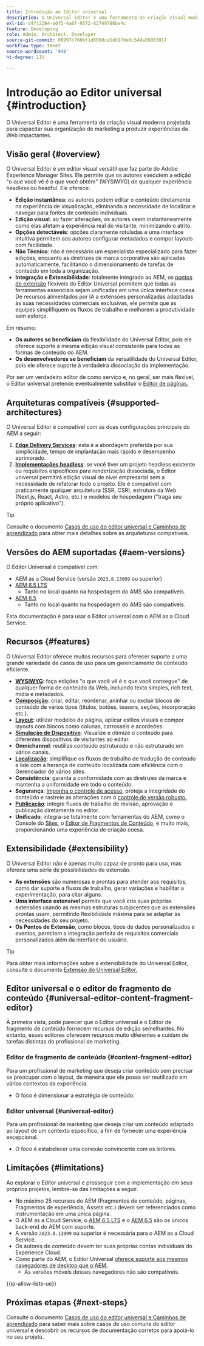 ```yaml
---
title: Introdução ao Editor universal
description: O Universal Editor é uma ferramenta de criação visual moderna projetada para capacitar sua organização de marketing a produzir experiências da Web impactantes.
exl-id: d4fc2384-a0f5-4a6f-9572-62749786be4c
feature: Developing
role: Admin, Architect, Developer
source-git-commit: 08997c760bf1d609dce1dd17de0c549a26083917
workflow-type: tm+mt
source-wordcount: '948'
ht-degree: 11%

---
```



# Introdução ao Editor universal {#introduction}

O Universal Editor é uma ferramenta de criação visual moderna projetada para capacitar sua organização de marketing a produzir experiências da Web impactantes.

## Visão geral {#overview}

O Universal Editor é um editor visual versátil que faz parte do Adobe Experience Manager Sites. Ele permite que os autores executem a edição &quot;o que você vê é o que você obtém&quot; (WYSIWYG) de qualquer experiência headless ou headful. Ele oferece:

* **Edição instantânea**: os autores podem editar o conteúdo diretamente na experiência de visualização, eliminando a necessidade de localizar e navegar para fontes de conteúdo individuais.
* **Edição visual**: ao fazer alterações, os autores veem instantaneamente como elas afetam a experiência real do visitante, minimizando o atrito.
* **Opções detectáveis**: opções claramente rotuladas e uma interface intuitiva permitem aos autores configurar metadados e compor layouts com facilidade.
* **Não Técnico**: não é necessário um especialista especializado para fazer edições, enquanto as diretrizes de marca corporativa são aplicadas automaticamente, facilitando o dimensionamento de tarefas de conteúdo em toda a organização.
* **Integração e Extensibilidade**: totalmente integrado ao AEM, os [pontos de extensão](#extensibility) flexíveis do Editor Universal permitem que todas as ferramentas essenciais sejam unificadas em uma única interface coesa. De recursos alimentados por IA a extensões personalizadas adaptadas às suas necessidades comerciais exclusivas, ele permite que as equipes simplifiquem os fluxos de trabalho e melhorem a produtividade sem esforço.

Em resumo:

* **Os autores se beneficiam** da flexibilidade do Universal Editor, pois ele oferece suporte à mesma edição visual consistente para todas as formas de conteúdo do AEM.
* **Os desenvolvedores se beneficiam** da versatilidade do Universal Editor, pois ele oferece suporte à verdadeira dissociação da implementação.

Por ser um verdadeiro editor de como serviço e, no geral, ser mais flexível, o Editor universal pretende eventualmente substituir o [Editor de páginas.](/help/sites-cloud/authoring/page-editor/introduction.md)

## Arquiteturas compatíveis {#supported-architectures}

O Universal Editor é compatível com as duas configurações principais do AEM a seguir:

1. **[Edge Delivery Services](/help/edge/overview.md)**: esta é a abordagem preferida por sua simplicidade, tempo de implantação mais rápido e desempenho aprimorado.
1. **[Implementações headless](/help/headless/introduction.md)**: se você tiver um projeto headless existente ou requisitos específicos para renderização dissociada, o Editor universal permitirá edição visual de nível empresarial sem a necessidade de refatorar todo o projeto. Ele é compatível com praticamente qualquer arquitetura (SSR, CSR), estrutura da Web (Next.js, React, Astro, etc.) e modelos de hospedagem (&quot;traga seu próprio aplicativo&quot;).

>[!TIP]
>
>Consulte o documento [Casos de uso do editor universal e Caminhos de aprendizado](/help/implementing/universal-editor/use-cases.md) para obter mais detalhes sobre as arquiteturas compatíveis.

## Versões do AEM suportadas {#aem-versions}

O Editor Universal é compatível com:

* AEM as a Cloud Service (versão `2023.8.13099` ou superior)
* [AEM 6.5 LTS](https://experienceleague.adobe.com/pt-br/docs/experience-manager-65-lts/content/implementing/developing/headless/universal-editor/introduction)
   * Tanto no local quanto na hospedagem do AMS são compatíveis.
* [AEM 6.5](https://experienceleague.adobe.com/pt-br/docs/experience-manager-65/content/implementing/developing/headless/universal-editor/introduction)
   * Tanto no local quanto na hospedagem do AMS são compatíveis.

Esta documentação é para usar o Editor universal com o AEM as a Cloud Service.

## Recursos {#features}

O Universal Editor oferece muitos recursos para oferecer suporte a uma grande variedade de casos de uso para um gerenciamento de conteúdo eficiente.

* **[WYSIWYG](/help/sites-cloud/authoring/universal-editor/authoring.md)**: faça edições &quot;o que você vê é o que você consegue&quot; de qualquer forma de conteúdo da Web, incluindo texto simples, rich text, mídia e metadados.
* **[Composição](/help/sites-cloud/authoring/universal-editor/authoring.md#editing-content)**: criar, editar, reordenar, aninhar ou excluir blocos de conteúdo de vários tipos (títulos, botões, teasers, seções, incorporação etc.).
* **[Layout](/help/sites-cloud/authoring/universal-editor/templates.md)**: utilizar modelos de página, aplicar estilos visuais e compor layouts com blocos como colunas, carrosséis e acordeões.
* **[Simulação de Dispositivo](/help/sites-cloud/authoring/universal-editor/navigation.md#emulator)**: Visualize e otimize o conteúdo para diferentes dispositivos de visitantes ao editar.
* **Omnichannel**: reutilize conteúdo estruturado e não estruturado em vários canais.
* **[Localização](/help/sites-cloud/authoring/universal-editor/inheritance.md)**: simplifique os fluxos de trabalho de tradução de conteúdo e lide com a herança de conteúdo localizada com eficiência com o Gerenciador de vários sites.
* **Consistência**: garanta a conformidade com as diretrizes da marca e mantenha a uniformidade em todo o conteúdo.
* **Segurança**: [Imponha o controle de acesso](/help/implementing/universal-editor/authentication.md), proteja a integridade do conteúdo e rastreie as alterações com o [controle de versão robusto.](/help/sites-cloud/authoring/sites-console/page-versions.md)
* **[Publicação](/help/sites-cloud/authoring/universal-editor/publishing.md)**: integre fluxos de trabalho de revisão, aprovação e publicação diretamente no editor.
* **Unificado**: integra-se totalmente com ferramentas do AEM, como o Console do [Sites,](/help/sites-cloud/authoring/sites-console/introduction.md) o [Editor de Fragmentos de Conteúdo,](/help/sites-cloud/administering/content-fragments/overview.md) e muito mais, proporcionando uma experiência de criação coesa.

## Extensibilidade {#extensibility}

O Universal Editor não é apenas muito capaz de pronto para uso, mas oferece uma série de possibilidades de extensão.

* **As extensões** são numerosas e prontas para atender aos requisitos, como dar suporte a fluxos de trabalho, gerar variações e habilitar a experimentação, para citar alguns.
* **Uma interface extensível** permite que você crie suas próprias extensões usando as mesmas estruturas subjacentes que as extensões prontas usam, permitindo flexibilidade máxima para se adaptar às necessidades do seu projeto.
* **Os Pontos de Extensão**, como blocos, tipos de dados personalizados e eventos, permitem a integração perfeita de requisitos comerciais personalizados além da interface do usuário.

>[!TIP]
>
>Para obter mais informações sobre a extensibilidade do Universal Editor, consulte o documento [Extensão do Universal Editor.](/help/implementing/universal-editor/extending.md)

## Editor universal e o editor de fragmento de conteúdo {#universal-editor-content-fragment-editor}

À primeira vista, pode parecer que o Editor universal e o Editor de fragmento de conteúdo fornecem recursos de edição semelhantes. No entanto, esses editores oferecem recursos muito diferentes e cuidam de tarefas distintas do profissional de marketing.

### Editor de fragmento de conteúdo {#content-fragment-editor}

Para um profissional de marketing que deseja criar conteúdo sem precisar se preocupar com o layout, de maneira que ele possa ser reutilizado em vários contextos da experiência.

* O foco é dimensionar a estratégia de conteúdo.

### Editor universal {#universal-editor}

Para um profissional de marketing que deseja criar um conteúdo adaptado ao layout de um contexto específico, a fim de fornecer uma experiência excepcional.

* O foco é estabelecer uma conexão convincente com os leitores.

## Limitações {#limitations}

Ao explorar o Editor universal e prosseguir com a implementação em seus próprios projetos, lembre-se das limitações a seguir.

* No máximo 25 recursos do AEM (Fragmentos de conteúdo, páginas, Fragmentos de experiência, Assets etc.) devem ser referenciados como instrumentação em uma única página.
* O AEM as a Cloud Service, o [AEM 6.5 LTS](https://experienceleague.adobe.com/pt-br/docs/experience-manager-65-lts/content/implementing/developing/headless/universal-editor/introduction) e o [AEM 6.5](https://experienceleague.adobe.com/pt-br/docs/experience-manager-65/content/implementing/developing/headless/universal-editor/introduction) são os únicos back-end do AEM com suporte.
* A versão `2023.8.13099` ou superior é necessária para o AEM as a Cloud Service.
* Os autores de conteúdo devem ter suas próprias contas individuais do Experience Cloud.
* Como parte do AEM, o Editor Universal [oferece suporte aos mesmos navegadores de desktop que o AEM.](/help/overview/supported-platforms.md)
   * As versões móveis desses navegadores não são compatíveis.

{{ip-allow-lists-ue}}

## Próximas etapas {#next-steps}

Consulte o documento [Casos de uso do editor universal e Caminhos de aprendizado](/help/implementing/universal-editor/use-cases.md) para saber mais sobre casos de uso comuns do editor universal e descobrir os recursos de documentação corretos para apoiá-lo no seu projeto.
